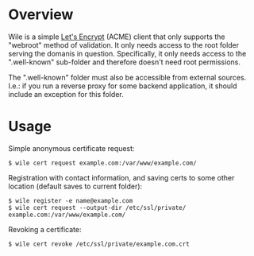 # Overview

Wile is a simple [Let's Encrypt](https://letsencrypt.org) (ACME) client that only supports the "webroot" method of validation. It only needs access to the root folder serving the domanis in question. Specifically, it only needs access to the ".well-known" sub-folder and therefore doesn't need root permissions.

The ".well-known" folder must also be accessible from external sources. I.e.: if you run a reverse proxy for some backend application, it should include an exception for this folder.

# Usage

Simple anonymous certificate request:
```
$ wile cert request example.com:/var/www/example.com/
```

Registration with contact information, and saving certs to some other location (default saves to current folder):
```
$ wile register -e name@example.com
$ wile cert request --output-dir /etc/ssl/private/ example.com:/var/www/example.com/
```

Revoking a certificate:
```
$ wile cert revoke /etc/ssl/private/example.com.crt
```
